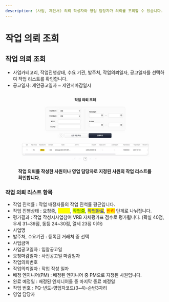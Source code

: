```yaml
---
description: (사업, 제안서) 의뢰 작성자와 영업 담당자가 의뢰를 조회할 수 있습니다.
---
```


# 작업 의뢰 조회



## **작업 의뢰 조회**

* 사업카테고리, 작업진행상태, 수요 기관, 발주처, 작업의뢰일자, 공고일자를 선택하여  작업 리스트를 확인합니다.
* 공고일자: 제안공고일자 \~ 제안서마감일시

<figure><img src="../.gitbook/assets/image (32).png" alt=""><figcaption><p><strong>작업 의뢰를 작성한 사원이나 영업 담당자로 지정된 사원의 작업 리스트를 확인합니다.</strong></p></figcaption></figure>



### **작업  의뢰 리스트 항목**

* 작업 진척률 : 작업 배정자들의 작업 진척률 평균입니다.
* 작업 진행상태 : 요청중, <mark style="color:yellow;">배정중</mark>, <mark style="color:green;">작업중</mark>, <mark style="color:blue;">작업완료</mark>, <mark style="color:red;">반려</mark> 단계로 나눠집니다.
* 평가결과 : 작업 작성시사업참여 VRB 자체평가표 점수로  평가됩니다. (확실 40점, 우세 31\~39점, 동등 24\~30점, 열세 23점 이하)
* 사업명&#x20;
* 발주처, 수요기관 : 등록된 거래처 중 선택
* 사업금액
* 사업공고일자 : 입찰공고일
* 요청마감일자 : 사전공고일 마감일자
* 작업의뢰번호
* 작업의뢰일자 : 작업 작성 일자
* 배정 엔지니어(PM) : 배정된 엔지니어 중 PM으로 지정된 사원입니다.
* 완료 예정일 : 배정된 엔지니어들 중 마지막 종료 예정일
* 작업 번호 : PQ-년도-영업자코드(3\~4)-순번3자리
* 영업 담당자
